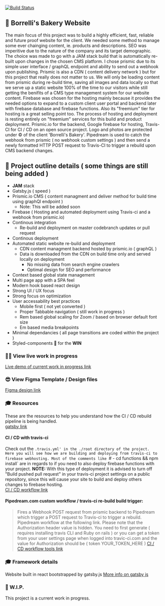 [![Build Status](https://travis-ci.com/slaterbbx/borrellis-bakery.svg?branch=master)](https://travis-ci.com/slaterbbx/borrellis-bakery)

## 💯 Borrelli's Bakery Website
The main focus of this project was to build a highly efficient, fast, reliable and future proof website for the client. We needed some method to manage some ever chainging content, ie. products and descriptions. SEO was imperitive due to the nature of the company and its target demographic. The choice was made to go with a JAM stack build that is automatically re-built upon changes in the chosen CMS platform. I chose prismic due to its simple user interface / graphQL endpoint and ability to send out a webhook upon publishing. Prismic is also a CDN ( content delivery network ) but for this project that really does not matter to us. We will only be loading content from prismic during re-build time, saving all images and data locally so that we serve up a static website 100% of the time to our visitors while still getting the benifits of a CMS type management system for our website content. Firebase was chosen for the hosting mainly because it provides the needed options to expand to a custom client user portal and backend later with firebase database and firebase functions. Also its "freemium" tier for hosting is a great selling point too. The process of hosting and deployment is resting entirely on "freemium" services for this build and product deployment. Prismic.io for the backend, Google firebase for hosting, Travis-CI for CI / CD on an open source project. Logo and photos are protected under © of the client 'Borrelli's Bakery'. Pipedream is used to catch the webhook from prismic ( no webhook custom settings ) and then send a newly formatted HTTP POST request to Travis-CI to trigger a rebuild upon CMS backend changes.

## 💪 Project outline details ( some things are still being added )
- **JAM** stack
- Gatsby.js ( speed )
- Prismic.io CMS ( content managment and deliver method for build time using graphQl endpoint )
	- Note: This will be added soon
- Firebase ( Hosting and automated deployment using Travis-ci and a webhook from prismic.io)
- Continous integration
	- Re-build and deployment on master codebranch updates or pull request
- Continous deployment
- Automated static website re-build and deployment
	- CDN content managment backend hosted by prismic.io ( graphQL )
  	* Data is downloaded from the CDN on build time only and served locally on deployment
		* No missing data from search engine crawlers
		* Optimal design for SEO and performance
- Context based global state management
- Multi page app with a SPA feel
- Modern hook based react design
- Strong UI / UX focus
- Strong focus on optimization
- User accessability best practices
	- Mobile first ( not yet converted )
	- Proper Tabbable navigation ( still work in progress )
	- Rem based global scaling for Zoom / based on browser default font size
	- Em based media breakpoints
- Minimal dependancies ( all page transitions are coded within the project )
- Styled-components 💅 for the **WIN**

### 🏃‍♂️ View live work in progress
[Live demo of current work in progress link](https://borrellis-bakery.web.app/)

### 😎 View Figma Template / Design files
[Figma design link](https://www.figma.com/file/FD0kSXJ4qs0LyWuUXHYfjJ6m/Borrelli-s-Bakery?node-id=0%3A1)

### 🎓 Resources
These are the resources to help you understand how the CI / CD rebuild pipeline is being handled.  
[gatsby link](https://www.gatsbyjs.org/)

#### CI / CD with travis-ci
Check out the `.travis.yml' in the ./root directory of the project. Here you will see how we are building and deploying from travis-ci to firebase webhosting. Most of the comments like `# - cd functions && npm install` are in regards to if you need to also deploy firebase functions with your project. 
**NOTE:** With this type of deployment it is advised to turn off "Build pushed pull request" in your travis-ci project settings on a public repository, since this will cause your site to build and deploy others changes to firebase hosting.  
[CI / CD workflow link](https://travis-ci.com/slaterbbx/borrellis-bakery)

#### Pipedream.com custom workflow / travis-ci re-build build trigger:
> Fires a Webhook POST request from prismic backend to Pipedream which trigger a POST request to Travis-ci to trigger a rebuild.
Pipedream workflow at the following link. Please note that the Authorization header value is hidden. You need to first generate ( requires installing travis CLI and Ruby on rails ) or you can get a token from your user settings page when logged into travic-ci.com and the value for Authorization should be ( token YOUR_TOKEN_HERE )
[CI / CD workflow tools link](https://pipedream.com/@borrellisbakery/prismic-build-p_PACreJ)

### 🎓 Framework details
Website built in react bootstrapped by gatsby.js
[More info on gatsby js](https://www.gatsbyjs.org/)

### 💫 W.I.P.
This project is a current work in progress.
